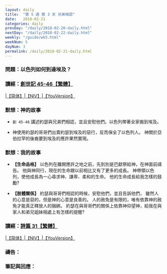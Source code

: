 ```yaml
---
layout: daily
title:  "第 5 週 第 3 天 兄弟相認"
date:   2018-02-21
categories: daily
prevDay: "/daily/2018-02-20-daily.html"
nextDay: "/daily/2018-02-22-daily.html"
weekly: "/guide/wk5.html"
weekNum: 5
dayNum: 3
permalink: /daily/2018-02-21-daily.html
---
```


### 問題：以色列如何到達埃及？

### 讀經：[創世記 45-46【繁體】](https://www.biblegateway.com/passage/?search=gen.45-46&version=CUVMPT)

|[【简体】](https://www.biblegateway.com/passage/?search=gen.45-46&version=CUVMPS)|[【NIV】](https://www.biblegateway.com/passage/?search=gen.45-46&version=NIV)|[【YouVersion】](https://www.bible.com/zh-TW/bible/46/GEN.45.CUNP)

### 默想：神的故事
+ `創 45-46` 講述約瑟與兄弟們相認，並且安慰他們。以色列帶著全家搬到埃及。

+ 神使用約瑟的哥哥們出賣約瑟到埃及的惡行，反而保全了以色列人。
神關於亞伯拉罕的後裔要到埃及的應許果然實現。

### 默想：我的故事
+ **【生命品格】** 以色列在離開應許之地之前，先到別是巴獻祭給神，在神面前禱告。
他與神同行，現在的生命跟以前相比又有了更多的成長。
神帶領以色列，使他成長為一心尋求神、謙卑、柔和的生命。
他的生命成長給我怎樣的鼓勵?

+ **【肢體關係】** 約瑟與哥哥們相認的時候，安慰他們，並且告訴他們，
雖然人的心意是惡的，但是神的心意是良善的。
人的赦免是有限的，唯有依靠神的赦免才能真正釋放人的捆綁。
約瑟在與哥哥們的關係上依靠神仰望神，給我在與家人和弟兄姐妹相處上有怎樣的提醒?

### 讀經：[詩篇 31【繁體】](https://www.biblegateway.com/passage/?search=ps.31&version=CUVMPT)

|[【简体】](https://www.biblegateway.com/passage/?search=ps.31&version=CUVMPS)|[【NIV】](https://www.biblegateway.com/passage/?search=ps.31&version=NIV)|[【YouVersion】](https://www.bible.com/zh-TW/bible/46/PSA.31.CUNP)

### 禱告：

### 筆記與回應：

